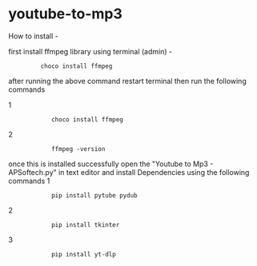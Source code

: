 # youtube-to-mp3
How to install -


first install ffmpeg library using terminal (admin) -
        
             choco install ffmpeg
after running the above command restart terminal then run the following commands

1

                choco install ffmpeg
             

2

                ffmpeg -version
once this is installed successfully open the "Youtube to Mp3 - APSoftech.py" in text editor and install Dependencies using the following commands 
1

                pip install pytube pydub


2

                pip install tkinter


3

                pip install yt-dlp


